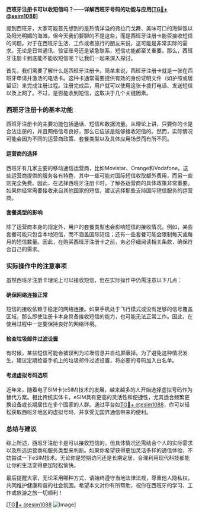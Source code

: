 **西班牙注册卡可以收短信吗？——详解西班牙号码的功能与应用[[TG💪+ @esim1088](https://t.me/s/esim1088)]**

提到西班牙，大家可能首先想到的是热情洋溢的弗拉门戈舞、美味可口的海鲜饭以及阳光明媚的海滩。但今天我们要聊的不是这些，而是西班牙注册卡能否接收短信的问题。对于在西班牙生活、工作或者旅行的朋友来说，这可能是非常实际的需求。无论是日常通讯、验证账号还是紧急联系，短信功能都至关重要。那么，西班牙注册卡到底能不能收短信呢？让我们一起来深入探讨。

首先，我们需要了解什么是西班牙注册卡。简单来说，西班牙注册卡就是一张在西班牙申请并激活的电话卡。这种卡通常需要提供有效的身份证明文件（如护照或居留证）来完成注册过程。注册完成后，用户就可以使用这张卡拨打电话、发送短信以及上网了。不过，是否能收到短信，这取决于几个关键因素。

### **西班牙注册卡的基本功能**

西班牙注册卡的主要功能包括通话、短信和数据流量。从理论上讲，只要你的卡是合法注册的，并且网络信号良好，那么它应该是能够接收短信的。然而，实际情况可能会因为不同的运营商政策、套餐类型以及具体应用场景而有所不同。

#### **运营商的选择**
西班牙有几家主要的移动通信运营商，比如Movistar、Orange和Vodafone。这些运营商提供的服务各有特色，其中一些可能对国际短信收取额外费用，而另一些则完全免费。因此，在选择西班牙注册卡时，了解各运营商的具体政策非常重要。如果你经常需要接收来自其他国家的短信，建议选择那些支持国际短信服务的运营商。

#### **套餐类型的影响**
除了运营商本身的规定外，用户的套餐类型也会影响短信的接收情况。例如，某些套餐可能只包含本地短信，而不涵盖国际短信；还有一些套餐可能会限制每天或每月的短信数量。因此，在购买西班牙注册卡之前，务必仔细阅读相关条款，确保符合自己的需求。

### **实际操作中的注意事项**

虽然西班牙注册卡理论上可以接收短信，但在实际操作中仍需注意以下几点：

#### **确保网络连接正常**
短信的接收依赖于稳定的网络连接。如果手机处于飞行模式或没有足够的信号覆盖区域，那么即使注册卡本身具备接收短信的能力，也可能无法正常工作。因此，在使用过程中一定要保持良好的网络环境。

#### **检查垃圾邮件过滤设置**
有时候，某些短信可能会被误判为垃圾信息并自动屏蔽掉。为了避免这种情况发生，建议定期检查手机上的垃圾邮件过滤设置，将必要的号码加入白名单。

#### **考虑虚拟号码选项**
近年来，随着电子SIM卡(eSIM)技术的发展，越来越多的人开始选择虚拟号码作为替代方案。相比传统实体卡，eSIM具有更高的灵活性和便捷性，尤其适合频繁更换设备或长期居住在多个国家的人群。通过平台如[TG💪+ @esim1088](https://t.me/s/esim1088)，你可以轻松获取西班牙地区的虚拟号码，并享受无国界通信带来的便利。

### **总结与建议**

综上所述，西班牙注册卡是可以接收短信的，但具体情况还需结合个人的实际需求以及所选运营商和服务类型来判断。如果你希望获得更加灵活多样的通信体验，不妨尝试一下eSIM技术。无论你是短期访问还是长期定居，合理利用现代科技都能让你的生活变得更加轻松愉快。

最后提醒大家，无论采用哪种方式，请始终遵守当地法律法规，尊重他人隐私权，共同维护健康和谐的社会氛围。希望本文对你有所帮助，祝你在西班牙的学习、工作或旅游之旅一切顺利！

[[TG💪+ @esim1088](https://t.me/s/esim1088) ![Image](https://i.postimg.cc/4NQfJmqS/Snipaste-2025-05-13-00-14-12.png)]